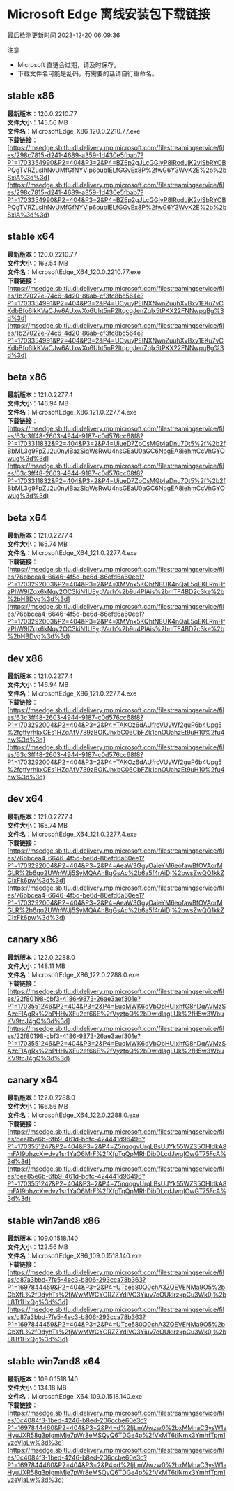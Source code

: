 # Microsoft Edge 离线安装包下载链接
最后检测更新时间
2023-12-20 06:09:36

注意
* Microsoft 直链会过期，请及时保存。
* 下载文件名可能是乱码，有需要的话请自行重命名。

## stable x86
**最新版本**：120.0.2210.77  
**文件大小**：145.56 MB  
**文件名**：MicrosoftEdge_X86_120.0.2210.77.exe  
**下载链接**：[https://msedge.sb.tlu.dl.delivery.mp.microsoft.com/filestreamingservice/files/298c7815-d241-4689-a359-1d430e5fbab7?P1=1703354990&P2=404&P3=2&P4=BZEp2gJLcGGIyP8IRodujK2vlSbRYOBPQgTVRZusIhNvUMfGfNYVip6oubIELfGGvEx8P%2fwG6Y3WvK2E%2b%2bSxiA%3d%3d](https://msedge.sb.tlu.dl.delivery.mp.microsoft.com/filestreamingservice/files/298c7815-d241-4689-a359-1d430e5fbab7?P1=1703354990&P2=404&P3=2&P4=BZEp2gJLcGGIyP8IRodujK2vlSbRYOBPQgTVRZusIhNvUMfGfNYVip6oubIELfGGvEx8P%2fwG6Y3WvK2E%2b%2bSxiA%3d%3d)  

## stable x64
**最新版本**：120.0.2210.77  
**文件大小**：163.54 MB  
**文件名**：MicrosoftEdge_X64_120.0.2210.77.exe  
**下载链接**：[https://msedge.sb.tlu.dl.delivery.mp.microsoft.com/filestreamingservice/files/1b27022e-74c6-4d20-86ab-cf3fc8bc564e?P1=1703354991&P2=404&P3=2&P4=UCyuyPEINXNwnZuuhXvBxv1EKu7vCKdbBfo6ikKVaCJw6AUxwXo6Uht5nP2ItqcgJenZqlx5tPKX22FNNwpqBg%3d%3d](https://msedge.sb.tlu.dl.delivery.mp.microsoft.com/filestreamingservice/files/1b27022e-74c6-4d20-86ab-cf3fc8bc564e?P1=1703354991&P2=404&P3=2&P4=UCyuyPEINXNwnZuuhXvBxv1EKu7vCKdbBfo6ikKVaCJw6AUxwXo6Uht5nP2ItqcgJenZqlx5tPKX22FNNwpqBg%3d%3d)  

## beta x86
**最新版本**：121.0.2277.4  
**文件大小**：146.94 MB  
**文件名**：MicrosoftEdge_X86_121.0.2277.4.exe  
**下载链接**：[https://msedge.sb.tlu.dl.delivery.mp.microsoft.com/filestreamingservice/files/63c3ff48-2603-4944-9187-c0d576cc68f8?P1=1703311832&P2=404&P3=2&P4=UiueD7ZpCsMGt4aDnu7Dt5%2f%2b2fBbML3g9FpZJ2u0nylBazSiqWsRwU4nsGEaU0aGC6NpgEA8iehmCcVhGYOwug%3d%3d](https://msedge.sb.tlu.dl.delivery.mp.microsoft.com/filestreamingservice/files/63c3ff48-2603-4944-9187-c0d576cc68f8?P1=1703311832&P2=404&P3=2&P4=UiueD7ZpCsMGt4aDnu7Dt5%2f%2b2fBbML3g9FpZJ2u0nylBazSiqWsRwU4nsGEaU0aGC6NpgEA8iehmCcVhGYOwug%3d%3d)  

## beta x64
**最新版本**：121.0.2277.4  
**文件大小**：165.74 MB  
**文件名**：MicrosoftEdge_X64_121.0.2277.4.exe  
**下载链接**：[https://msedge.sb.tlu.dl.delivery.mp.microsoft.com/filestreamingservice/files/76bbcea4-6646-4f5d-be6d-86efd6a60ee1?P1=1703292003&P2=404&P3=2&P4=XMVnx5KQhtN8UK4nQaL5qEKLRmHfzPhW9IZqx6kNqy2OC3kiN1UEypVarh%2b9u4PlAis%2bmTF4BD2c3ke%2b%2bHBDvg%3d%3d](https://msedge.sb.tlu.dl.delivery.mp.microsoft.com/filestreamingservice/files/76bbcea4-6646-4f5d-be6d-86efd6a60ee1?P1=1703292003&P2=404&P3=2&P4=XMVnx5KQhtN8UK4nQaL5qEKLRmHfzPhW9IZqx6kNqy2OC3kiN1UEypVarh%2b9u4PlAis%2bmTF4BD2c3ke%2b%2bHBDvg%3d%3d)  

## dev x86
**最新版本**：121.0.2277.4  
**文件大小**：146.94 MB  
**文件名**：MicrosoftEdge_X86_121.0.2277.4.exe  
**下载链接**：[https://msedge.sb.tlu.dl.delivery.mp.microsoft.com/filestreamingservice/files/63c3ff48-2603-4944-9187-c0d576cc68f8?P1=1703292004&P2=404&P3=2&P4=TAKOz6dAUfrcVUyWf2guP6b4Upg5%2fgtfyrhkxCEs1HZqAfV739zBOKJhxbC06CbFZk1onOUahzEt9uH10%2fu4hw%3d%3d](https://msedge.sb.tlu.dl.delivery.mp.microsoft.com/filestreamingservice/files/63c3ff48-2603-4944-9187-c0d576cc68f8?P1=1703292004&P2=404&P3=2&P4=TAKOz6dAUfrcVUyWf2guP6b4Upg5%2fgtfyrhkxCEs1HZqAfV739zBOKJhxbC06CbFZk1onOUahzEt9uH10%2fu4hw%3d%3d)  

## dev x64
**最新版本**：121.0.2277.4  
**文件大小**：165.74 MB  
**文件名**：MicrosoftEdge_X64_121.0.2277.4.exe  
**下载链接**：[https://msedge.sb.tlu.dl.delivery.mp.microsoft.com/filestreamingservice/files/76bbcea4-6646-4f5d-be6d-86efd6a60ee1?P1=1703292004&P2=404&P3=2&P4=AeaW3GgyOaieYM6eofawBfOVAorMGLR%2b6qo2UWnWJj5SyMQAAhBgGsAc%2b6a5f4rAiDj%2bwsZwQQ1kkZCIxFk6pw%3d%3d](https://msedge.sb.tlu.dl.delivery.mp.microsoft.com/filestreamingservice/files/76bbcea4-6646-4f5d-be6d-86efd6a60ee1?P1=1703292004&P2=404&P3=2&P4=AeaW3GgyOaieYM6eofawBfOVAorMGLR%2b6qo2UWnWJj5SyMQAAhBgGsAc%2b6a5f4rAiDj%2bwsZwQQ1kkZCIxFk6pw%3d%3d)  

## canary x86
**最新版本**：122.0.2288.0  
**文件大小**：148.11 MB  
**文件名**：MicrosoftEdge_X86_122.0.2288.0.exe  
**下载链接**：[https://msedge.sb.tlu.dl.delivery.mp.microsoft.com/filestreamingservice/files/22f80198-cbf3-4186-9873-26ae3aef301e?P1=1703551246&P2=404&P3=2&P4=EuqMWK6dVbObHUIxhfG8nDqAVMzSAzcFlAgRk%2bPHHvXFu2ef66E%2fVyztpQ%2bDwldlagLUk%2fH5w3WbuKV9tcJ4gQ%3d%3d](https://msedge.sb.tlu.dl.delivery.mp.microsoft.com/filestreamingservice/files/22f80198-cbf3-4186-9873-26ae3aef301e?P1=1703551246&P2=404&P3=2&P4=EuqMWK6dVbObHUIxhfG8nDqAVMzSAzcFlAgRk%2bPHHvXFu2ef66E%2fVyztpQ%2bDwldlagLUk%2fH5w3WbuKV9tcJ4gQ%3d%3d)  

## canary x64
**最新版本**：122.0.2288.0  
**文件大小**：166.56 MB  
**文件名**：MicrosoftEdge_X64_122.0.2288.0.exe  
**下载链接**：[https://msedge.sb.tlu.dl.delivery.mp.microsoft.com/filestreamingservice/files/bee85e6b-6fb9-461d-bdfc-424441d96496?P1=1703551247&P2=404&P3=2&P4=Z5nqqgvUrqLBsUJYk55WZS5OHldkA8mFAI9bhzcXwdvz1sr1YaO6MrF%2fXfpTqQpMRhDibDLcdJwgIOwGT75FcA%3d%3d](https://msedge.sb.tlu.dl.delivery.mp.microsoft.com/filestreamingservice/files/bee85e6b-6fb9-461d-bdfc-424441d96496?P1=1703551247&P2=404&P3=2&P4=Z5nqqgvUrqLBsUJYk55WZS5OHldkA8mFAI9bhzcXwdvz1sr1YaO6MrF%2fXfpTqQpMRhDibDLcdJwgIOwGT75FcA%3d%3d)  

## stable win7and8 x86
**最新版本**：109.0.1518.140  
**文件大小**：122.56 MB  
**文件名**：MicrosoftEdge_X86_109.0.1518.140.exe  
**下载链接**：[https://msedge.sb.tlu.dl.delivery.mp.microsoft.com/filestreamingservice/files/d87a3bbd-7fe5-4ec3-b806-293cca78b363?P1=1697844459&P2=404&P3=2&P4=UTce580Q0chA3ZQEVENMa9O5%2bCbXfL%2fDdyhTs%2fjWwMWCYGRZZYdIVC3Yiuv7oOUklrzkpCu3Wk0j%2bL8Tt1HxQg%3d%3d](https://msedge.sb.tlu.dl.delivery.mp.microsoft.com/filestreamingservice/files/d87a3bbd-7fe5-4ec3-b806-293cca78b363?P1=1697844459&P2=404&P3=2&P4=UTce580Q0chA3ZQEVENMa9O5%2bCbXfL%2fDdyhTs%2fjWwMWCYGRZZYdIVC3Yiuv7oOUklrzkpCu3Wk0j%2bL8Tt1HxQg%3d%3d)  

## stable win7and8 x64
**最新版本**：109.0.1518.140  
**文件大小**：134.18 MB  
**文件名**：MicrosoftEdge_X64_109.0.1518.140.exe  
**下载链接**：[https://msedge.sb.tlu.dl.delivery.mp.microsoft.com/filestreamingservice/files/0c4084f3-1bed-4246-b8ed-206ccbe60e3c?P1=1697844460&P2=404&P3=2&P4=d%2fjLmWwzw0%2bxMMnaC3ysW1aHyuJXR58q3pIgmMje7pWr8eMSQyQ6TDGe4p%2fVxMT6tlNmx3YmhfTpm1yzeVlaLw%3d%3d](https://msedge.sb.tlu.dl.delivery.mp.microsoft.com/filestreamingservice/files/0c4084f3-1bed-4246-b8ed-206ccbe60e3c?P1=1697844460&P2=404&P3=2&P4=d%2fjLmWwzw0%2bxMMnaC3ysW1aHyuJXR58q3pIgmMje7pWr8eMSQyQ6TDGe4p%2fVxMT6tlNmx3YmhfTpm1yzeVlaLw%3d%3d)  

